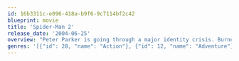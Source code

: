 ```yaml
---
id: 16b3311c-e096-418a-b9f6-9c7114bf2c42
blueprint: movie
title: 'Spider-Man 2'
release_date: '2004-06-25'
overview: "Peter Parker is going through a major identity crisis. Burned out from being Spider-Man, he decides to shelve his superhero alter ego, which leaves the city suffering in the wake of carnage left by the evil Doc Ock. In the meantime, Parker still can't act on his feelings for Mary Jane Watson, a girl he's loved since childhood."
genres: '[{"id": 28, "name": "Action"}, {"id": 12, "name": "Adventure"}, {"id": 14, "name": "Fantasy"}]'
---
```

